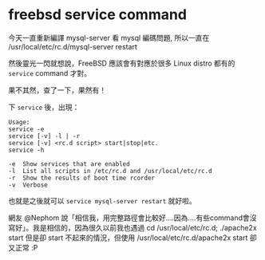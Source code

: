 freebsd service command
======
今天一直重新編譯 mysql-server 看 mysql 編碼問題, 所以一直在 /usr/local/etc/rc.d/mysql-server restart

然後靈光一閃就想說，FreeBSD 應該會有對應於很多 Linux distro 都有的 `service` command 才對。

果不其然，查了一下，果然有！

下 `service` 後，出現：

	Usage:
	service -e
	service [-v] -l | -r
	service [-v] <rc.d script> start|stop|etc.
	service -h

	-e	Show services that are enabled
	-l	List all scripts in /etc/rc.d and /usr/local/etc/rc.d
	-r	Show the results of boot time rcorder
	-v	Verbose
	
也就是之後就可以 `service mysql-server restart` 就好啦。

網友 @Nephom 說「相信我，用完整路徑會比較好....因為....有些command會沒寫好」。我是相信的，因為很久以前我也遇過 cd /usr/local/etc/rc.d; ./apache2x start 但是卻 start 不起來的情況，但使用 /usr/local/etc/rc.d/apache2x start 卻又正常 :P 